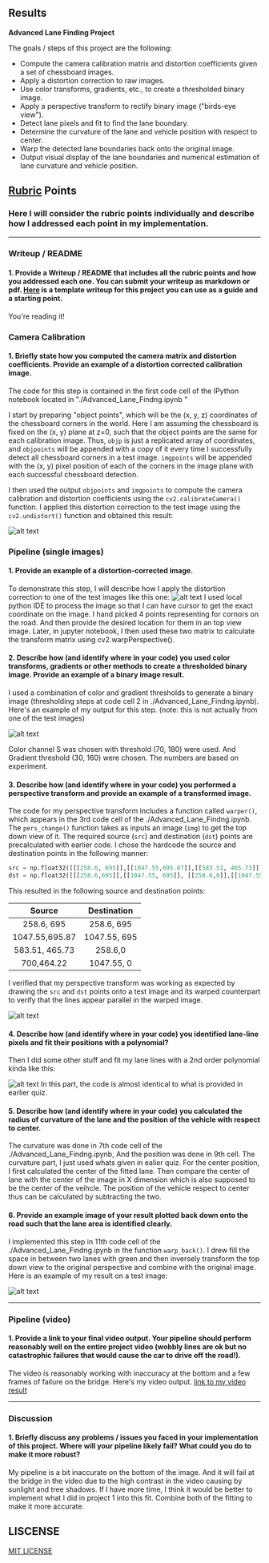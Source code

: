 ## Results

**Advanced Lane Finding Project**

The goals / steps of this project are the following:

* Compute the camera calibration matrix and distortion coefficients given a set of chessboard images.
* Apply a distortion correction to raw images.
* Use color transforms, gradients, etc., to create a thresholded binary image.
* Apply a perspective transform to rectify binary image ("birds-eye view").
* Detect lane pixels and fit to find the lane boundary.
* Determine the curvature of the lane and vehicle position with respect to center.
* Warp the detected lane boundaries back onto the original image.
* Output visual display of the lane boundaries and numerical estimation of lane curvature and vehicle position.

[//]: # (Image References)

[image1]: ./output_images/Undistorted_straight_line.jpg "Undistorted"
[image2]: ./output_images/perspective_changed_straight_line.jpg "Road Transformed"
[image3]: ./output_images/binary_straight_line.jpg "Binary Example"
[image4]: ./output_images/warped_straight_lines.jpg "Warp Example"
[image5]: ./output_images/fit_straight_lines.jpg "Fit Visual"
[image6]: ./output_images/straight_lines1.jpg "Output"
[video1]: ./project_video.mp4 "Video"

## [Rubric](https://review.udacity.com/#!/rubrics/571/view) Points

### Here I will consider the rubric points individually and describe how I addressed each point in my implementation.  

---

### Writeup / README

#### 1. Provide a Writeup / README that includes all the rubric points and how you addressed each one.  You can submit your writeup as markdown or pdf.  [Here](https://github.com/udacity/CarND-Advanced-Lane-Lines/blob/master/writeup_template.md) is a template writeup for this project you can use as a guide and a starting point.  

You're reading it!

### Camera Calibration

#### 1. Briefly state how you computed the camera matrix and distortion coefficients. Provide an example of a distortion corrected calibration image.

The code for this step is contained in the first code cell of the IPython notebook located in "./Advanced_Lane_Findng.ipynb
"   

I start by preparing "object points", which will be the (x, y, z) coordinates of the chessboard corners in the world. Here I am assuming the chessboard is fixed on the (x, y) plane at z=0, such that the object points are the same for each calibration image.  Thus, `objp` is just a replicated array of coordinates, and `objpoints` will be appended with a copy of it every time I successfully detect all chessboard corners in a test image.  `imgpoints` will be appended with the (x, y) pixel position of each of the corners in the image plane with each successful chessboard detection.  

I then used the output `objpoints` and `imgpoints` to compute the camera calibration and distortion coefficients using the `cv2.calibrateCamera()` function.  I applied this distortion correction to the test image using the `cv2.undistort()` function and obtained this result: 

![alt text][image1]

### Pipeline (single images)

#### 1. Provide an example of a distortion-corrected image.

To demonstrate this step, I will describe how I apply the distortion correction to one of the test images like this one:
![alt text][image2] I used local python IDE to process the image so that I can have cursor to get the exact coordinate on the image. I hand picked 4 points representing for cornors on the road. And then provide the desired location for them in an top view image. Later, in jupyter notebook, I then used these two matrix to calculate the transform matrix using cv2.warpPerspective().

#### 2. Describe how (and identify where in your code) you used color transforms, gradients or other methods to create a thresholded binary image.  Provide an example of a binary image result.

I used a combination of color and gradient thresholds to generate a binary image (thresholding steps at code cell 2 in ./Advanced_Lane_Findng.ipynb).  Here's an example of my output for this step.  (note: this is not actually from one of the test images)

![alt text][image3]

Color channel S was chosen with threshold (70, 180) were used. And Gradient threshold (30, 160) were chosen. The numbers are based on experiment. 

#### 3. Describe how (and identify where in your code) you performed a perspective transform and provide an example of a transformed image.

The code for my perspective transform includes a function called `warper()`, which appears in the 3rd code cell of the ./Advanced_Lane_Findng.ipynb.  The `pers_change()` function takes as inputs an image (`img`) to get the top down view of it. The required source (`src`) and destination (`dst`) points are precalculated with earlier code.  I chose the hardcode the source and destination points in the following manner:

```python
src = np.float32([[[258.6, 695]],[[1047.55,695.87]],[[583.51, 465.73]],[[700,464.22]]])
dst = np.float32([[[258.6,695]],[[1047.55, 695]], [[258.6,0]],[[1047.55, 0]]])  
```

This resulted in the following source and destination points:

| Source        | Destination   | 
|:-------------:|:-------------:| 
| 258.6, 695    | 258.6, 695    | 
| 1047.55,695.87| 1047.55, 695  |
| 583.51, 465.73| 258.6,0       |
| 700,464.22    | 1047.55, 0    |

I verified that my perspective transform was working as expected by drawing the `src` and `dst` points onto a test image and its warped counterpart to verify that the lines appear parallel in the warped image.

![alt text][image4]

#### 4. Describe how (and identify where in your code) you identified lane-line pixels and fit their positions with a polynomial?

Then I did some other stuff and fit my lane lines with a 2nd order polynomial kinda like this:

![alt text][image5]
In this part, the code is almost identical to what is provided in earlier quiz.


#### 5. Describe how (and identify where in your code) you calculated the radius of curvature of the lane and the position of the vehicle with respect to center.

The curvature was done in 7th code cell of the ./Advanced_Lane_Findng.ipynb, And the position was done in 9th cell. The curvature part, I just used whats given in ealier quiz. For the center position, I first calculated the center of the fitted lane. Then compare the center of lane with the center of the image in X dimension which is also supposed to be the center of the veihcle. The position of the vehicle respect to center thus can be calculated by subtracting the two. 

#### 6. Provide an example image of your result plotted back down onto the road such that the lane area is identified clearly.

I implemented this step in 11th code cell of the ./Advanced_Lane_Findng.ipynb in the function `warp_back()`. I drew fill the space in between two lanes with green and then inversely transform the top down view to the original perspective and combine with the original image. Here is an example of my result on a test image:

![alt text][image6]

---

### Pipeline (video)

#### 1. Provide a link to your final video output.  Your pipeline should perform reasonably well on the entire project video (wobbly lines are ok but no catastrophic failures that would cause the car to drive off the road!).

The video is reasonably working with inaccuracy at the bottom and a few frames of failure on the bridge. Here's my video output. [link to my video result](./output_project_video.mp4)

---

### Discussion

#### 1. Briefly discuss any problems / issues you faced in your implementation of this project.  Where will your pipeline likely fail?  What could you do to make it more robust?

My pipeline is a bit inaccurate on the bottom of the image. And it will fail at the bridge in the video due to the high contrast in the video causing by sunlight and tree shadows. If I have more time, I think it would be better to implement what I did in project 1 into this fit. Combine both of the fitting to make it more accurate.

## LISCENSE
[MIT LICENSE](LICENSE)
